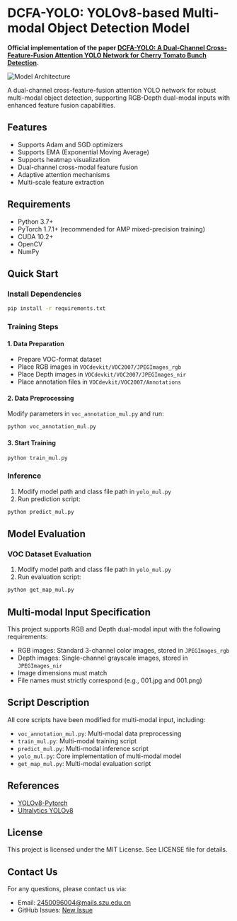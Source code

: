 # DCFA-YOLO: YOLOv8-based Multi-modal Object Detection Model

**Official implementation of the paper [DCFA-YOLO: A Dual-Channel Cross-Feature-Fusion Attention YOLO Network for Cherry Tomato Bunch Detection](https://www.mdpi.com/2077-0472/15/3/271).**

![Model Architecture](https://via.placeholder.com/800x400.png?text=Model+Architecture+Diagram)

A dual-channel cross-feature-fusion attention YOLO network for robust multi-modal object detection, supporting RGB-Depth dual-modal inputs with enhanced feature fusion capabilities.

## Features
- Supports Adam and SGD optimizers
- Supports EMA (Exponential Moving Average)
- Supports heatmap visualization
- Dual-channel cross-modal feature fusion
- Adaptive attention mechanisms
- Multi-scale feature extraction
  
## Requirements
- Python 3.7+
- PyTorch 1.7.1+ (recommended for AMP mixed-precision training)
- CUDA 10.2+
- OpenCV
- NumPy

## Quick Start

### Install Dependencies
```bash
pip install -r requirements.txt
```

### Training Steps
#### 1. Data Preparation
- Prepare VOC-format dataset
- Place RGB images in `VOCdevkit/VOC2007/JPEGImages_rgb`
- Place Depth images in `VOCdevkit/VOC2007/JPEGImages_nir`
- Place annotation files in `VOCdevkit/VOC2007/Annotations`

#### 2. Data Preprocessing
Modify parameters in `voc_annotation_mul.py` and run:
```python
python voc_annotation_mul.py
```

#### 3. Start Training
```python
python train_mul.py
```

### Inference
1. Modify model path and class file path in `yolo_mul.py`
2. Run prediction script:
```python
python predict_mul.py
```

## Model Evaluation
### VOC Dataset Evaluation
1. Modify model path and class file path in `yolo_mul.py`
2. Run evaluation script:
```python
python get_map_mul.py
```

## Multi-modal Input Specification
This project supports RGB and Depth dual-modal input with the following requirements:
- RGB images: Standard 3-channel color images, stored in `JPEGImages_rgb`
- Depth images: Single-channel grayscale images, stored in `JPEGImages_nir`
- Image dimensions must match
- File names must strictly correspond (e.g., 001.jpg and 001.png)

## Script Description
All core scripts have been modified for multi-modal input, including:
- `voc_annotation_mul.py`: Multi-modal data preprocessing
- `train_mul.py`: Multi-modal training script
- `predict_mul.py`: Multi-modal inference script
- `yolo_mul.py`: Core implementation of multi-modal model
- `get_map_mul.py`: Multi-modal evaluation script

## References
- [YOLOv8-Pytorch](https://github.com/bubbliiiing/yolov8-pytorch )
- [Ultralytics YOLOv8](https://github.com/ultralytics/ultralytics )

## License
This project is licensed under the MIT License. See LICENSE file for details.

## Contact Us
For any questions, please contact us via:
- Email: 2450096004@mails.szu.edu.cn
- GitHub Issues: [New Issue](https://github.com/heitieya/DCFA-YOLO/issues )

